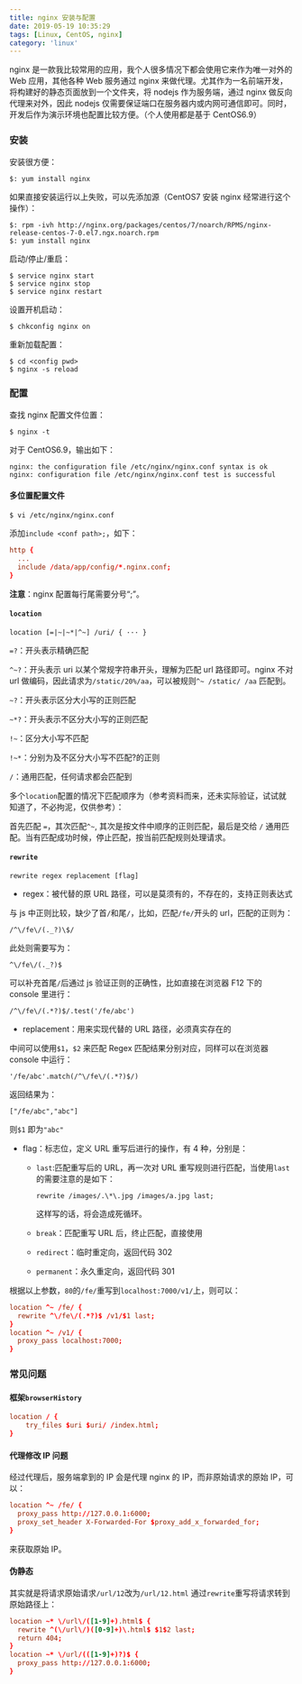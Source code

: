 ```yaml
---
title: nginx 安装与配置
date: 2019-05-19 10:35:29
tags: [Linux, CentOS, nginx]
category: 'linux'
---
```


nginx 是一款我比较常用的应用，我个人很多情况下都会使用它来作为唯一对外的 Web 应用，其他各种 Web 服务通过 nginx 来做代理。尤其作为一名前端开发，将构建好的静态页面放到一个文件夹，将 nodejs 作为服务端，通过 nginx 做反向代理来对外，因此 nodejs 仅需要保证端口在服务器内或内网可通信即可。同时，开发后作为演示环境也配置比较方便。（个人使用都是基于 CentOS6.9）

### 安装

安装很方便：

    $: yum install nginx

如果直接安装运行以上失败，可以先添加源（CentOS7 安装 nginx 经常进行这个操作）：

    $: rpm -ivh http://nginx.org/packages/centos/7/noarch/RPMS/nginx-release-centos-7-0.el7.ngx.noarch.rpm
    $: yum install nginx

启动/停止/重启：

    $ service nginx start
    $ service nginx stop
    $ service nginx restart

设置开机启动：

    $ chkconfig nginx on

重新加载配置：

    $ cd <config pwd>
    $ nginx -s reload

### 配置

查找 nginx 配置文件位置：

    $ nginx -t

对于 CentOS6.9，输出如下：

    nginx: the configuration file /etc/nginx/nginx.conf syntax is ok
    nginx: configuration file /etc/nginx/nginx.conf test is successful

#### 多位置配置文件

    $ vi /etc/nginx/nginx.conf

添加`include <conf path>;`，如下：

```conf
http {
  ...
  include /data/app/config/*.nginx.conf;
}
```

**注意**：nginx 配置每行尾需要分号“;”。

#### `location`

    location [=|~|~*|^~] /uri/ { ··· }

`=?`：开头表示精确匹配

`^~?`：开头表示 uri 以某个常规字符串开头，理解为匹配 url 路径即可。nginx 不对 url 做编码，因此请求为`/static/20%/aa`，可以被规则`^~ /static/ /aa` 匹配到。

`~?`：开头表示区分大小写的正则匹配

`~*?`：开头表示不区分大小写的正则匹配

`!~`：区分大小写不匹配

`!~*`：分别为及不区分大小写不匹配?的正则

`/`：通用匹配，任何请求都会匹配到

多个`location`配置的情况下匹配顺序为（参考资料而来，还未实际验证，试试就知道了，不必拘泥，仅供参考）：

首先匹配 `=`，其次匹配`^~`, 其次是按文件中顺序的正则匹配，最后是交给 `/` 通用匹配。当有匹配成功时候，停止匹配，按当前匹配规则处理请求。

#### `rewrite`

    rewrite regex replacement [flag]

- regex：被代替的原 URL 路径，可以是莫须有的，不存在的，支持正则表达式

与 js 中正则比较，缺少了首`/`和尾`/`，比如，匹配`/fe/`开头的 url，匹配的正则为：

    /^\/fe\/(._?)\$/

此处则需要写为：

    ^\/fe\/(._?)$

可以补充首尾`/`后通过 js 验证正则的正确性，比如直接在浏览器 F12 下的 console 里进行：

    /^\/fe\/(.*?)$/.test('/fe/abc')

- replacement：用来实现代替的 URL 路径，必须真实存在的

中间可以使用`$1`，`$2` 来匹配 Regex 匹配结果分别对应，同样可以在浏览器 console 中运行：

    '/fe/abc'.match(/^\/fe\/(.*?)$/)

返回结果为：

    ["/fe/abc","abc"]

则`$1` 即为`"abc"`

- flag：标志位，定义 URL 重写后进行的操作，有 4 种，分别是：

  - `last`:匹配重写后的 URL，再一次对 URL 重写规则进行匹配，当使用`last`的需要注意的是如下：

        rewrite /images/.\*\.jpg /images/a.jpg last;

    这样写的话，将会造成死循环。

  - `break`：匹配重写 URL 后，终止匹配，直接使用

  - `redirect`：临时重定向，返回代码 302

  - `permanent`：永久重定向，返回代码 301

根据以上参数，`80`的`/fe/`重写到`localhost:7000/v1/`上，则可以：

```conf
location ^~ /fe/ {
  rewrite ^\/fe\/(.*?)$ /v1/$1 last;
}
location ^~ /v1/ {
  proxy_pass localhost:7000;
}
```

### 常见问题

#### 框架`browserHistory`

```conf
location / {
    try_files $uri $uri/ /index.html;
}
```

#### 代理修改 IP 问题

经过代理后，服务端拿到的 IP 会是代理 nginx 的 IP，而非原始请求的原始 IP，可以：

```conf
location ^~ /fe/ {
  proxy_pass http://127.0.0.1:6000;
  proxy_set_header X-Forwarded-For $proxy_add_x_forwarded_for;
}
```

来获取原始 IP。

#### 伪静态

其实就是将请求原始请求`/url/12`改为`/url/12.html` 通过`rewrite`重写将请求转到原始路径上：

```conf
location ~* \/url\/([1-9]+).html$ {
  rewrite ^(\/url\/)([0-9]+)\.html$ $1$2 last;
  return 404;
}
location ~* \/url/(([1-9]+)?)$ {
  proxy_pass http://127.0.0.1:6000;
}
```

